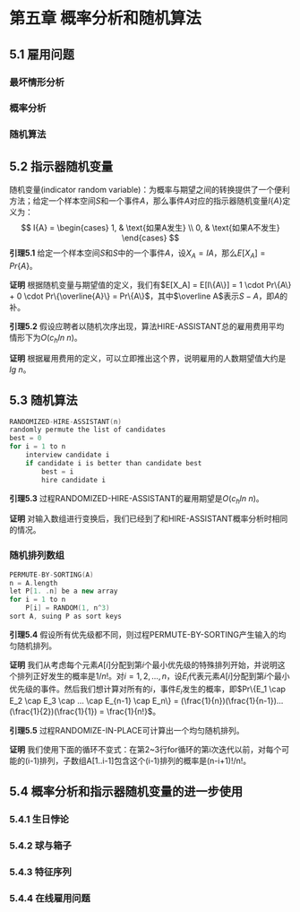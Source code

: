# 第五章 概率分析和随机算法



## 5.1 雇用问题

### 最坏情形分析

### 概率分析

### 随机算法



## 5.2 指示器随机变量

随机变量(indicator random variable)：为概率与期望之间的转换提供了一个便利方法；给定一个样本空间$S$和一个事件$A$，那么事件$A$对应的指示器随机变量$I\{A\}$定义为：
$$
I{A} =
\begin{cases}
1, & \text{如果A发生}  \\
0, & \text{如果A不发生}
\end{cases}
$$
**引理5.1** 给定一个样本空间$S$和$S$中的一个事件$A$，设$X_A = I{A}$，那么$E[X_A]=Pr\{A\}$。

**证明** 根据随机变量与期望值的定义，我们有$E[X_A] = E[I\{A\}] = 1 \cdot Pr\{A\} + 0 \cdot Pr\{\overline{A}\} = Pr\{A\}$，其中$\overline A$表示$S-A$，即$A$的补。

**引理5.2** 假设应聘者以随机次序出现，算法HIRE-ASSISTANT总的雇用费用平均情形下为$O(c_h ln\ n)$。

**证明** 根据雇用费用的定义，可以立即推出这个界，说明雇用的人数期望值大约是$lg\ n$。



## 5.3 随机算法

```c++
RANDOMIZED-HIRE-ASSISTANT(n)
randomly permute the list of candidates
best = 0
for i = 1 to n
    interview candidate i
    if candidate i is better than candidate best
        best = i
        hire candidate i
```

**引理5.3** 过程RANDOMIZED-HIRE-ASSISTANT的雇用期望是$O(c_h ln\ n)$。

**证明** 对输入数组进行变换后，我们已经到了和HIRE-ASSISTANT概率分析时相同的情况。

### 随机排列数组

```c++
PERMUTE-BY-SORTING(A)
n = A.length
let P[1. .n] be a new array
for i = 1 to n
    P[i] = RANDOM(1, n^3)
sort A, suing P as sort keys
```

**引理5.4** 假设所有优先级都不同，则过程PERMUTE-BY-SORTING产生输入的均匀随机排列。

**证明** 我们从考虑每个元素$A[i]$分配到第$i$个最小优先级的特殊排列开始，并说明这个排列正好发生的概率是$1/n!$。对$i=1, 2, ..., n$，设$E_i$代表元素$A[i]$分配到第$i$个最小优先级的事件。然后我们想计算对所有的$i$，事件$E_i$发生的概率，即$Pr\{E_1 \cap E_2 \cap E_3 \cap ... \cap E_{n-1} \cap E_n\} = (\frac{1}{n})(\frac{1}{n-1})...(\frac{1}{2})(\frac{1}{1}) = \frac{1}{n!}$。

**引理5.5** 过程RANDOMIZE-IN-PLACE可计算出一个均匀随机排列。

**证明** 我们使用下面的循环不变式：在第2~3行for循环的第i次迭代以前，对每个可能的(i-1)排列，子数组A[1..i-1]包含这个(i-1)排列的概率是(n-i+1)!/n!。



## 5.4 概率分析和指示器随机变量的进一步使用

### 5.4.1 生日悖论

### 5.4.2 球与箱子

### 5.4.3 特征序列

### 5.4.4 在线雇用问题

